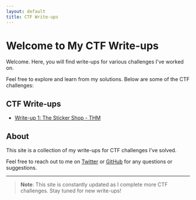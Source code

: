 ```yaml
---
layout: default
title: CTF Write-ups
---
```


# Welcome to My CTF Write-ups

Welcome. Here, you will find write-ups for various challenges I've worked on.

Feel free to explore and learn from my solutions. Below are some of the CTF challenges:

## CTF Write-ups

- [Write-up 1: The Sticker Shop - THM](./writeups/steganography-challenge.md)

## About

This site is a collection of my write-ups for CTF challenges I've solved.

Feel free to reach out to me on [Twitter](https://twitter.com/yourprofile) or [GitHub](https://github.com/yourprofile) for any questions or suggestions.

---

> **Note**: This site is constantly updated as I complete more CTF challenges. Stay tuned for new write-ups!

